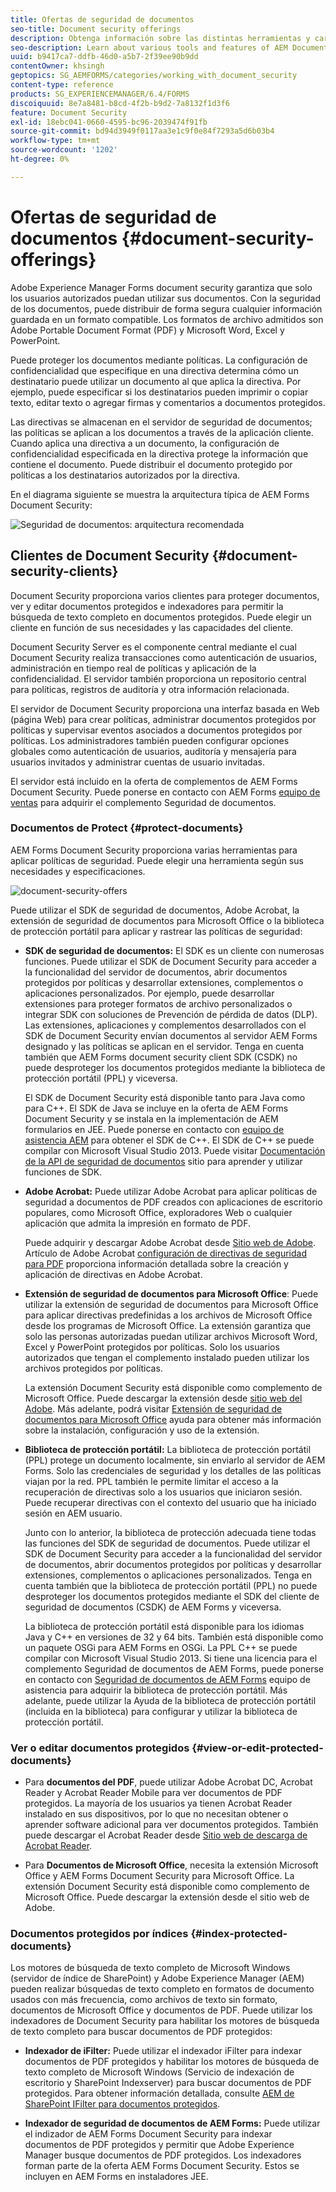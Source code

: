 ```yaml
---
title: Ofertas de seguridad de documentos
seo-title: Document security offerings
description: Obtenga información sobre las distintas herramientas y características de AEM Document Security
seo-description: Learn about various tools and features of AEM Document Security
uuid: b9417ca7-ddfb-46d0-a5b7-2f39ee90b9dd
contentOwner: khsingh
geptopics: SG_AEMFORMS/categories/working_with_document_security
content-type: reference
products: SG_EXPERIENCEMANAGER/6.4/FORMS
discoiquuid: 8e7a8481-b8cd-4f2b-b9d2-7a8132f1d3f6
feature: Document Security
exl-id: 18ebc041-0660-4595-bc96-2039474f91fb
source-git-commit: bd94d3949f0117aa3e1c9f0e84f7293a5d6b03b4
workflow-type: tm+mt
source-wordcount: '1202'
ht-degree: 0%

---
```


# Ofertas de seguridad de documentos {#document-security-offerings}

Adobe Experience Manager Forms document security garantiza que solo los usuarios autorizados puedan utilizar sus documentos. Con la seguridad de los documentos, puede distribuir de forma segura cualquier información guardada en un formato compatible. Los formatos de archivo admitidos son Adobe Portable Document Format (PDF) y Microsoft Word, Excel y PowerPoint.

Puede proteger los documentos mediante políticas. La configuración de confidencialidad que especifique en una directiva determina cómo un destinatario puede utilizar un documento al que aplica la directiva. Por ejemplo, puede especificar si los destinatarios pueden imprimir o copiar texto, editar texto o agregar firmas y comentarios a documentos protegidos.

Las directivas se almacenan en el servidor de seguridad de documentos; las políticas se aplican a los documentos a través de la aplicación cliente. Cuando aplica una directiva a un documento, la configuración de confidencialidad especificada en la directiva protege la información que contiene el documento. Puede distribuir el documento protegido por políticas a los destinatarios autorizados por la directiva.

En el diagrama siguiente se muestra la arquitectura típica de AEM Forms Document Security:

![Seguridad de documentos: arquitectura recomendada](do-not-localize/document_security_architecture.png)

## Clientes de Document Security {#document-security-clients}

Document Security proporciona varios clientes para proteger documentos, ver y editar documentos protegidos e indexadores para permitir la búsqueda de texto completo en documentos protegidos. Puede elegir un cliente en función de sus necesidades y las capacidades del cliente.

Document Security Server es el componente central mediante el cual Document Security realiza transacciones como autenticación de usuarios, administración en tiempo real de políticas y aplicación de la confidencialidad. El servidor también proporciona un repositorio central para políticas, registros de auditoría y otra información relacionada.

El servidor de Document Security proporciona una interfaz basada en Web (página Web) para crear políticas, administrar documentos protegidos por políticas y supervisar eventos asociados a documentos protegidos por políticas. Los administradores también pueden configurar opciones globales como autenticación de usuarios, auditoría y mensajería para usuarios invitados y administrar cuentas de usuario invitadas.

El servidor está incluido en la oferta de complementos de AEM Forms Document Security. Puede ponerse en contacto con AEM Forms [equipo de ventas](https://www.adobe.com/products/request-consultation/marketing-cloud.html?s_osc=70114000002JNwKAAW&amp;s_iid=70114000002JHs3AAG) para adquirir el complemento Seguridad de documentos.

### Documentos de Protect {#protect-documents}

AEM Forms Document Security proporciona varias herramientas para aplicar políticas de seguridad. Puede elegir una herramienta según sus necesidades y especificaciones.

![document-security-offers](assets/document-security-offerings.png)

Puede utilizar el SDK de seguridad de documentos, Adobe Acrobat, la extensión de seguridad de documentos para Microsoft Office o la biblioteca de protección portátil para aplicar y rastrear las políticas de seguridad:

* **SDK de seguridad de documentos:** El SDK es un cliente con numerosas funciones. Puede utilizar el SDK de Document Security para acceder a la funcionalidad del servidor de documentos, abrir documentos protegidos por políticas y desarrollar extensiones, complementos o aplicaciones personalizados. Por ejemplo, puede desarrollar extensiones para proteger formatos de archivo personalizados o integrar SDK con soluciones de Prevención de pérdida de datos (DLP). Las extensiones, aplicaciones y complementos desarrollados con el SDK de Document Security envían documentos al servidor AEM Forms designado y las políticas se aplican en el servidor. Tenga en cuenta también que AEM Forms document security client SDK (CSDK) no puede desproteger los documentos protegidos mediante la biblioteca de protección portátil (PPL) y viceversa.

   El SDK de Document Security está disponible tanto para Java como para C++. El SDK de Java se incluye en la oferta de AEM Forms Document Security y se instala en la implementación de AEM formularios en JEE. Puede ponerse en contacto con [equipo de asistencia AEM](https://helpx.adobe.com/es/marketing-cloud/contact-support.html) para obtener el SDK de C++. El SDK de C++ se puede compilar con Microsoft Visual Studio 2013. Puede visitar [Documentación de la API de seguridad de documentos](https://help.adobe.com/en_US/livecycle/11.0/Services/WS92d06802c76abadb76c48dfe12dbeb3e281-7ff0.2.html) sitio para aprender y utilizar funciones de SDK.

* **Adobe Acrobat:** Puede utilizar Adobe Acrobat para aplicar políticas de seguridad a documentos de PDF creados con aplicaciones de escritorio populares, como Microsoft Office, exploradores Web o cualquier aplicación que admita la impresión en formato de PDF.

   Puede adquirir y descargar Adobe Acrobat desde [Sitio web de Adobe](https://acrobat.adobe.com/us/en/free-trial-download.html). Artículo de Adobe Acrobat [configuración de directivas de seguridad para PDF](https://helpx.adobe.com/acrobat/using/setting-security-policies-pdfs.html) proporciona información detallada sobre la creación y aplicación de directivas en Adobe Acrobat.

* **Extensión de seguridad de documentos para Microsoft Office**: Puede utilizar la extensión de seguridad de documentos para Microsoft Office para aplicar directivas predefinidas a los archivos de Microsoft Office desde los programas de Microsoft Office. La extensión garantiza que solo las personas autorizadas puedan utilizar archivos Microsoft Word, Excel y PowerPoint protegidos por políticas. Solo los usuarios autorizados que tengan el complemento instalado pueden utilizar los archivos protegidos por políticas.

   La extensión Document Security está disponible como complemento de Microsoft Office. Puede descargar la extensión desde [sitio web del Adobe](https://helpx.adobe.com/aem-forms/aem-document-security/download-installer.html). Más adelante, podrá visitar [Extensión de seguridad de documentos para Microsoft Office](https://helpx.adobe.com/aem-forms/aem-document-security/aem-document-security-extension-help.html) ayuda para obtener más información sobre la instalación, configuración y uso de la extensión.

* **Biblioteca de protección portátil:** La biblioteca de protección portátil (PPL) protege un documento localmente, sin enviarlo al servidor de AEM Forms. Solo las credenciales de seguridad y los detalles de las políticas viajan por la red. PPL también le permite limitar el acceso a la recuperación de directivas solo a los usuarios que iniciaron sesión. Puede recuperar directivas con el contexto del usuario que ha iniciado sesión en AEM usuario.

   Junto con lo anterior, la biblioteca de protección adecuada tiene todas las funciones del SDK de seguridad de documentos. Puede utilizar el SDK de Document Security para acceder a la funcionalidad del servidor de documentos, abrir documentos protegidos por políticas y desarrollar extensiones, complementos o aplicaciones personalizados. Tenga en cuenta también que la biblioteca de protección portátil (PPL) no puede desproteger los documentos protegidos mediante el SDK del cliente de seguridad de documentos (CSDK) de AEM Forms y viceversa.

   La biblioteca de protección portátil está disponible para los idiomas Java y C++ en versiones de 32 y 64 bits. También está disponible como un paquete OSGi para AEM Forms en OSGi. La PPL C++ se puede compilar con Microsoft Visual Studio 2013. Si tiene una licencia para el complemento Seguridad de documentos de AEM Forms, puede ponerse en contacto con [Seguridad de documentos de AEM Forms](https://helpx.adobe.com/marketing-cloud/contact-support.html) equipo de asistencia para adquirir la biblioteca de protección portátil. Más adelante, puede utilizar la Ayuda de la biblioteca de protección portátil (incluida en la biblioteca) para configurar y utilizar la biblioteca de protección portátil.

### Ver o editar documentos protegidos {#view-or-edit-protected-documents}

* Para **documentos del PDF**, puede utilizar Adobe Acrobat DC, Acrobat Reader y Acrobat Reader Mobile para ver documentos de PDF protegidos. La mayoría de los usuarios ya tienen Acrobat Reader instalado en sus dispositivos, por lo que no necesitan obtener o aprender software adicional para ver documentos protegidos. También puede descargar el Acrobat Reader desde [Sitio web de descarga de Acrobat Reader](https://get.adobe.com/reader/).

* Para **Documentos de Microsoft Office**, necesita la extensión Microsoft Office y AEM Forms Document Security para Microsoft Office. La extensión Document Security está disponible como complemento de Microsoft Office. Puede descargar la extensión desde el sitio web de Adobe.

### Documentos protegidos por índices {#index-protected-documents}

Los motores de búsqueda de texto completo de Microsoft Windows (servidor de índice de SharePoint) y Adobe Experience Manager (AEM) pueden realizar búsquedas de texto completo en formatos de documento usados con más frecuencia, como archivos de texto sin formato, documentos de Microsoft Office y documentos de PDF. Puede utilizar los indexadores de Document Security para habilitar los motores de búsqueda de texto completo para buscar documentos de PDF protegidos:

* **Indexador de iFilter:** Puede utilizar el indexador iFilter para indexar documentos de PDF protegidos y habilitar los motores de búsqueda de texto completo de Microsoft Windows (Servicio de indexación de escritorio y SharePoint Indexserver) para buscar documentos de PDF protegidos. Para obtener información detallada, consulte [AEM de SharePoint IFilter para documentos protegidos](assets/sharepoint-ifilter-doc-security.pdf).

* **Indexador de seguridad de documentos de AEM Forms:** Puede utilizar el indizador de AEM Forms Document Security para indexar documentos de PDF protegidos y permitir que Adobe Experience Manager busque documentos de PDF protegidos. Los indexadores forman parte de la oferta AEM Forms Document Security. Estos se incluyen en AEM Forms en instaladores JEE.
